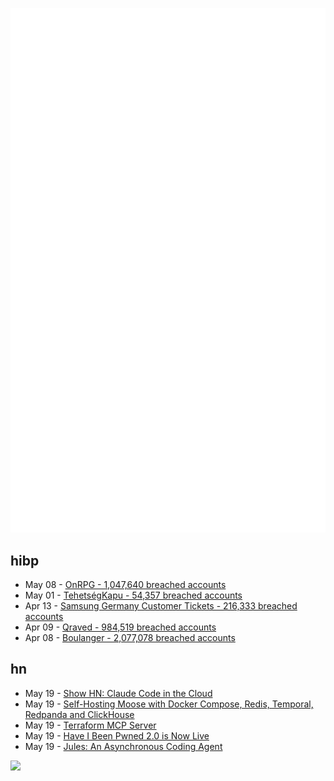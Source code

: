 ![Metrics](https://raw.githubusercontent.com/phixion/phixion/master/metrics.svg)

## hibp

<!--
for https://github.com/phixion/phixion/blob/main/.github/workflows/feeds.yml
-->
<!--START_SECTION:haveibeenpwnd-->
- May 08 - [OnRPG - 1,047,640 breached accounts](https://haveibeenpwned.com/PwnedWebsites#OnRPG)
- May 01 - [TehetségKapu - 54,357 breached accounts](https://haveibeenpwned.com/PwnedWebsites#TehetsegKapu)
- Apr 13 - [Samsung Germany Customer Tickets - 216,333 breached accounts](https://haveibeenpwned.com/PwnedWebsites#SamsungGermany)
- Apr 09 - [Qraved - 984,519 breached accounts](https://haveibeenpwned.com/PwnedWebsites#Qraved)
- Apr 08 - [Boulanger - 2,077,078 breached accounts](https://haveibeenpwned.com/PwnedWebsites#Boulanger)
<!--END_SECTION:haveibeenpwnd-->

## hn

<!--
for https://github.com/phixion/phixion/blob/main/.github/workflows/feeds.yml
-->
<!--START_SECTION:hn-->
- May 19 - [Show HN: Claude Code in the Cloud](https://cloudcoding.ai/)
- May 19 - [Self-Hosting Moose with Docker Compose, Redis, Temporal, Redpanda and ClickHouse](https://docs.fiveonefour.com/moose/deploying/self-hosting/deploying-with-docker-compose)
- May 19 - [Terraform MCP Server](https://github.com/hashicorp/terraform-mcp-server)
- May 19 - [Have I Been Pwned 2.0 is Now Live](https://www.troyhunt.com/have-i-been-pwned-2-0-is-now-live/)
- May 19 - [Jules: An Asynchronous Coding Agent](https://jules.google/)
<!--END_SECTION:hn-->

<!--
for https://yhype.me
-->
![](https://hit.yhype.me/github/profile?user_id=13013670)
